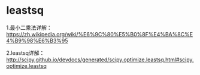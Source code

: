 # leastsq

1.最小二乘法详解：https://zh.wikipedia.org/wiki/%E6%9C%80%E5%B0%8F%E4%BA%8C%E4%B9%98%E6%B3%95

2.leastsq详解：http://scipy.github.io/devdocs/generated/scipy.optimize.leastsq.html#scipy.optimize.leastsq
